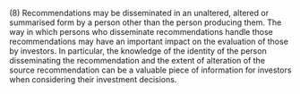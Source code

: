 (8) Recommendations may be disseminated in an unaltered, altered or summarised form by a person other than the person producing them. The way in which persons who disseminate recommendations handle those recommendations may have an important impact on the evaluation of those by investors. In particular, the knowledge of the identity of the person disseminating the recommendation and the extent of alteration of the source recommendation can be a valuable piece of information for investors when considering their investment decisions.
